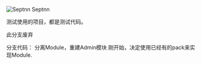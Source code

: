 ![Septnn](https://github.com/sepntt/septnn/blob/master/public/favicon.ico) Septnn

测试使用的项目，都是测试代码。

此分支废弃

分支代码：
分离Module，重建Admin模块
刚开始，决定使用已经有的pack来实现Module.
